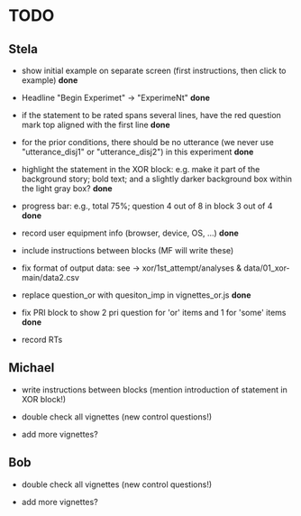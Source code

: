 # TODO



## Stela

- show initial example on separate screen (first instructions, then click to example) **done**

- Headline "Begin Experimet" -> "ExperimeNt" **done**

- if the statement to be rated spans several lines, have the red question mark top aligned with the first line **done**

- for the prior conditions, there should be no utterance (we never use "utterance_disj1" or "utterance_disj2") in this experiment **done**

- highlight the statement in the XOR block: e.g. make it part of the background story; bold text; and a slightly darker background box within the light gray box? **done**

- progress bar: e.g., total 75%; question 4 out of 8 in block 3 out of 4 **done**

- record user equipment info (browser, device, OS, ...) **done**

- include instructions between blocks (MF will write these)

- fix format of output data: see -> xor/1st_attempt/analyses & data/01_xor-main/data2.csv 

- replace question_or with quesiton_imp in vignettes_or.js **done**

- fix PRI block to show 2 pri question for 'or' items and 1 for 'some' items **done**

- record RTs



## Michael

- write instructions between blocks (mention introduction of statement in XOR block!)

- double check all vignettes (new control questions!)

- add more vignettes?



## Bob

- double check all vignettes (new control questions!)

- add more vignettes?